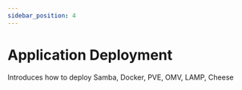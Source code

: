 ```yaml
---
sidebar_position: 4
---
```


# Application Deployment

Introduces how to deploy Samba, Docker, PVE, OMV, LAMP, Cheese

<!-- <DocCardList /> -->
